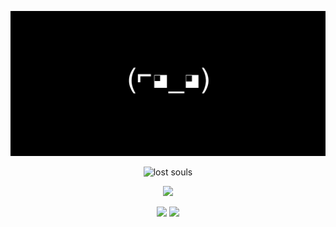 <p align="center">
    <img src="/media/banner.png" />
</p>


<p align="center">
    <img width="10%" src="https://visitor-badge.glitch.me/badge?page_id=${noice-noise}.${noice-noise}left_color=black&right_color=black&left_text=LostSouls&" alt="lost souls"/>
</p>

<p align="center">
    <img width="34%" src="https://github-readme-stats.vercel.app/api/top-langs/?username=noice-noise&layout=compact&theme=midnight-purple&langs_count=10 &exclude_repo=TECH-D"/>
</p>

<p align="center">
    <img width="48%" src="https://github-readme-streak-stats.herokuapp.com?user=noice-noise&theme=midnight-purple" />
    <img width="48%" src="https://github-readme-stats.vercel.app/api?username=noice-noise&show_icons=true&theme=midnight-purple" />

</p>

